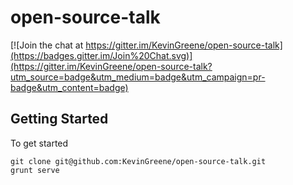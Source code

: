 # open-source-talk

[![Join the chat at https://gitter.im/KevinGreene/open-source-talk](https://badges.gitter.im/Join%20Chat.svg)](https://gitter.im/KevinGreene/open-source-talk?utm_source=badge&utm_medium=badge&utm_campaign=pr-badge&utm_content=badge)

## Getting Started

To get started

```
git clone git@github.com:KevinGreene/open-source-talk.git
grunt serve
```
